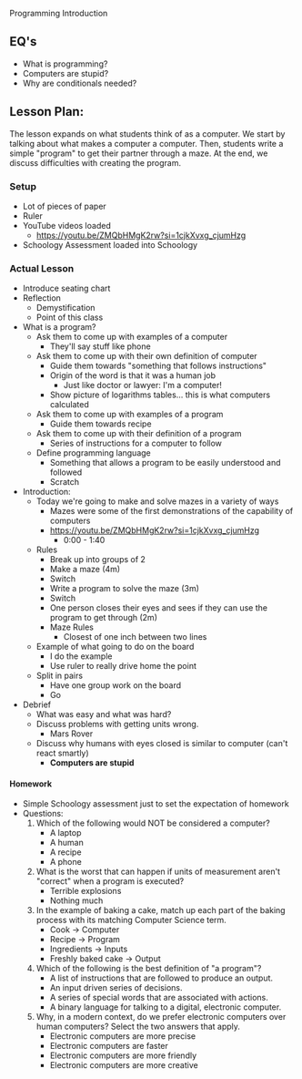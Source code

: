 Programming Introduction

## EQ's

- What is programming?
- Computers are stupid?
- Why are conditionals needed?

## Lesson Plan:

The lesson expands on what students think of as a computer. We start by talking
about what makes a computer a computer. Then, students write a simple "program"
to get their partner through a maze. At the end, we discuss difficulties with
creating the program.

### Setup

- Lot of pieces of paper
- Ruler
- YouTube videos loaded
    - https://youtu.be/ZMQbHMgK2rw?si=1cjkXvxg_cjumHzg
- Schoology Assessment loaded into Schoology

### Actual Lesson

- Introduce seating chart
- Reflection
    - Demystification
    - Point of this class
- What is a program?
    - Ask them to come up with examples of a computer
        - They'll say stuff like phone
    - Ask them to come up with their own definition of computer
        - Guide them towards "something that follows instructions"
        - Origin of the word is that it was a human job
            - Just like doctor or lawyer: I'm a computer!
        - Show picture of logarithms tables... this is what computers calculated
    - Ask them to come up with examples of a program
        - Guide them towards recipe
    - Ask them to come up with their definition of a program
        - Series of instructions for a computer to follow
    - Define programming language
        - Something that allows a program to be easily understood and followed
        - Scratch
- Introduction:
    - Today we're going to make and solve mazes in a variety of ways
        - Mazes were some of the first demonstrations of the capability of computers
        - https://youtu.be/ZMQbHMgK2rw?si=1cjkXvxg_cjumHzg
            - 0:00 - 1:40
    - Rules
        - Break up into groups of 2
        - Make a maze (4m)
        - Switch
        - Write a program to solve the maze (3m)
        - Switch
        - One person closes their eyes and sees if they can use the program to get through (2m)
        - Maze Rules
            - Closest of one inch between two lines
    - Example of what going to do on the board
        - I do the example
        - Use ruler to really drive home the point
    - Split in pairs
        - Have one group work on the board
        - Go
- Debrief
    - What was easy and what was hard?
    - Discuss problems with getting units wrong.
        - Mars Rover
    - Discuss why humans with eyes closed is similar to computer (can't react smartly)
        - **Computers are stupid**

#### Homework

- Simple Schoology assessment just to set the expectation of homework
- Questions:
    1. Which of the following would NOT be considered a computer?
        - A laptop
        - A human
        - A recipe
        - A phone
    2. What is the worst that can happen if units of measurement aren't "correct" when a program is executed?
        - Terrible explosions
        - Nothing much
    3. In the example of baking a cake, match up each part of the baking process with its matching Computer Science term.
        - Cook -> Computer
        - Recipe -> Program
        - Ingredients -> Inputs
        - Freshly baked cake -> Output
    4. Which of the following is the best definition of "a program"?
        - A list of instructions that are followed to produce an output.
        - An input driven series of decisions.
        - A series of special words that are associated with actions.
        - A binary language for talking to a digital, electronic computer.
    5. Why, in a modern context, do we prefer electronic computers over human computers? Select the two answers that apply.
        - Electronic computers are more precise
        - Electronic computers are faster
        - Electronic computers are more friendly
        - Electronic computers are more creative
